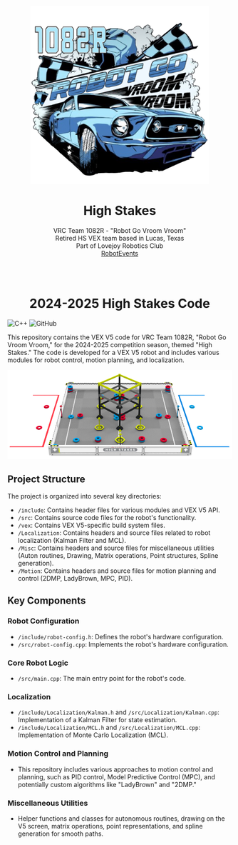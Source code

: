 <p align="center">
  <img src="logo.PNG" alt="drawing" width="400" />
</p>

<h1 align="center">High Stakes</h1>

  <p align="center">
    VRC Team 1082R - "Robot Go Vroom Vroom"
    <br/>
    Retired HS VEX team based in Lucas, Texas
    <br/>
    Part of Lovejoy Robotics Club
    <br/>
    <a href="https://www.robotevents.com/teams/VRC/1082R">RobotEvents</a>
  </p>
</div>

<br/>
<br/>
<h1 align="center">2024-2025 High Stakes Code</h1>

![C++](https://img.shields.io/badge/c++-%2300599C.svg?style=flat&logo=c%2B%2B&logoColor=white) ![GitHub](https://img.shields.io/badge/github-%23121011.svg?style=flat&logo=github&logoColor=white)


This repository contains the VEX V5 code for VRC Team 1082R, "Robot Go Vroom Vroom," for the 2024-2025 competition season, themed "High Stakes." The code is developed for a VEX V5 robot and includes various modules for robot control, motion planning, and localization.

<p align="center">
  <img src="high_stakes.png"/>
</p>

## Project Structure

The project is organized into several key directories:

- `/include`: Contains header files for various modules and VEX V5 API.
- `/src`: Contains source code files for the robot's functionality.
- `/vex`: Contains VEX V5-specific build system files.
- `/Localization`: Contains headers and source files related to robot localization (Kalman Filter and MCL).
- `/Misc`: Contains headers and source files for miscellaneous utilities (Auton routines, Drawing, Matrix operations, Point structures, Spline generation).
- `/Motion`: Contains headers and source files for motion planning and control (2DMP, LadyBrown, MPC, PID).

## Key Components

### Robot Configuration

- `/include/robot-config.h`: Defines the robot's hardware configuration.
- `/src/robot-config.cpp`: Implements the robot's hardware configuration.

### Core Robot Logic

- `/src/main.cpp`: The main entry point for the robot's code.

### Localization

- `/include/Localization/Kalman.h` and `/src/Localization/Kalman.cpp`: Implementation of a Kalman Filter for state estimation.
- `/include/Localization/MCL.h` and `/src/Localization/MCL.cpp`: Implementation of Monte Carlo Localization (MCL).

### Motion Control and Planning

- This repository includes various approaches to motion control and planning, such as PID control, Model Predictive Control (MPC), and potentially custom algorithms like "LadyBrown" and "2DMP."

### Miscellaneous Utilities

- Helper functions and classes for autonomous routines, drawing on the V5 screen, matrix operations, point representations, and spline generation for smooth paths.
